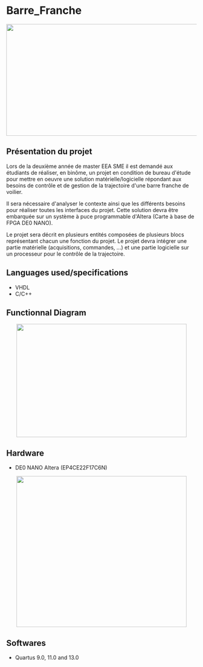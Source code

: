 # Barre_Franche

<p align="center">
  <img src="http://societedesauvetage.org/wp-content/uploads/2017/01/Voilier900X600.jpg" width="548px" height="296px"/></p>

## Présentation du projet

Lors de la deuxième année de master EEA SME il est demandé aux étudiants de réaliser, en binôme, un projet en condition de bureau d'étude pour mettre en oeuvre une solution matérielle/logicielle répondant aux besoins de contrôle et de gestion de la trajectoire d'une barre franche de voilier.

Il sera nécessaire d'analyser le contexte ainsi que les différents besoins pour réaliser toutes les interfaces du projet. Cette solution devra être embarquée sur un système à puce programmable d'Altera (Carte à base de FPGA DE0 NANO).

Le projet sera décrit en plusieurs entités composées de plusieurs blocs représentant chacun une fonction du projet. Le projet devra intégrer une partie matérielle (acquisitions, commandes, ...) et une partie logicielle sur un processeur pour le contrôle de la trajectoire.

## Languages used/specifications

+   VHDL
+   C/C++

## Functionnal Diagram

<p align="center">
  <img src="https://image.noelshack.com/fichiers/2019/37/4/1568325538-bloc.png" width="450px" height="300px"/></p>

## Hardware

+   DE0 NANO Altera (EP4CE22F17C6N)

<p align="center">
  <img src="https://market.samm.com/de0-nano-en-fpga-terasic-1501-59-B.png" width="450px" height="400px"/></p>

## Softwares

+   Quartus 9.0, 11.0 and 13.0